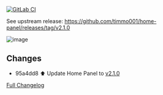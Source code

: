 [![GitLab CI][gitlabci-shield]][gitlabci]

See upstream release: https://github.com/timmo001/home-panel/releases/tag/v2.1.0

![image](https://user-images.githubusercontent.com/28114703/65391394-a5d04700-dd60-11e9-96f6-7a24a9a33a26.png)

## Changes

- 95a4dd8 :arrow_up: Update Home Panel to [v2.1.0](https://github.com/timmo001/home-panel/releases/tag/v2.1.0) 

[Full Changelog][changelog]

[changelog]: https://github.com/hassio-addons/addon-home-panel/compare/v1.0.4...v1.1.0
[gitlabci-shield]: https://gitlab.com/hassio-addons/addon-home-panel/badges/v1.1.0/pipeline.svg
[gitlabci]: https://gitlab.com/hassio-addons/addon-home-panel/pipelines
